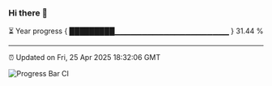 ### Hi there 👋

⏳ Year progress { █████████▁▁▁▁▁▁▁▁▁▁▁▁▁▁▁▁▁▁▁▁▁ } 31.44 %

---

⏰ Updated on Fri, 25 Apr 2025 18:32:06 GMT

![Progress Bar CI](https://github.com/ZhaoGui/ZhaoGui/workflows/Progress%20Bar%20CI/badge.svg)
